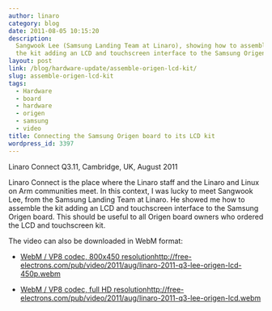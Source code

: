 ```yaml
---
author: linaro
category: blog
date: 2011-08-05 10:15:20
description:
  Sangwook Lee (Samsung Landing Team at Linaro), showing how to assemble
  the kit adding an LCD and touchscreen interface to the Samsung Origen board.
layout: post
link: /blog/hardware-update/assemble-origen-lcd-kit/
slug: assemble-origen-lcd-kit
tags:
  - Hardware
  - board
  - hardware
  - origen
  - samsung
  - video
title: Connecting the Samsung Origen board to its LCD kit
wordpress_id: 3397
---
```


Linaro Connect Q3.11, Cambridge, UK, August 2011

Linaro Connect is the place where the Linaro staff and the Linaro and Linux on Arm communities meet. In this context, I was lucky to meet Sangwook Lee, from the Samsung Landing Team at Linaro. He showed me how to assemble the kit adding an LCD and touchscreen interface to the Samsung Origen board. This should be useful to all Origen board owners who ordered the LCD and touchscreen kit.

The video can also be downloaded in WebM format:

- [WebM / VP8 codec, 800x450 resolution]()http://free-electrons.com/pub/video/2011/aug/linaro-2011-q3-lee-origen-lcd-450p.webm

- [WebM / VP8 codec, full HD resolution]()http://free-electrons.com/pub/video/2011/aug/linaro-2011-q3-lee-origen-lcd.webm
